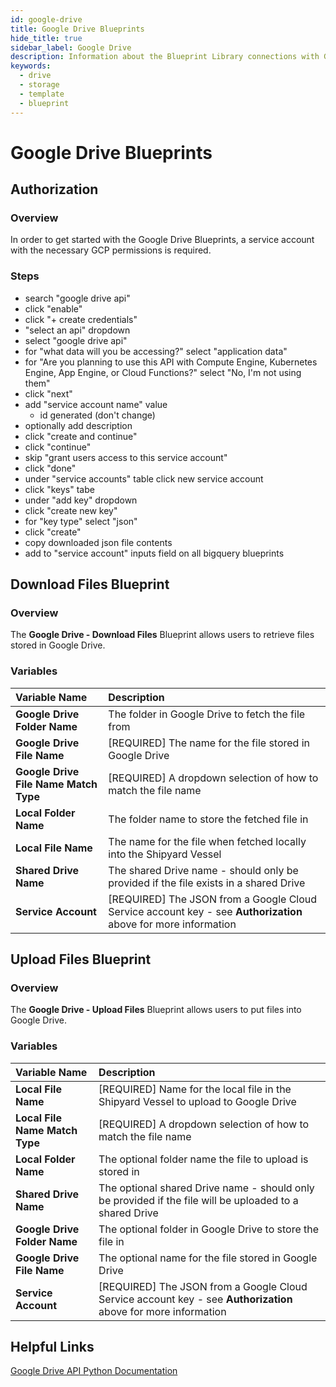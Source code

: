 ```yaml
---
id: google-drive
title: Google Drive Blueprints
hide_title: true
sidebar_label: Google Drive
description: Information about the Blueprint Library connections with Google Drive.
keywords:
  - drive
  - storage
  - template
  - blueprint
---
```


# Google Drive Blueprints

## Authorization

### Overview

In order to get started with the Google Drive Blueprints, a service account with the necessary GCP permissions is required.

### Steps

- search "google drive api"
- click "enable"
- click "+ create credentials"
- "select an api" dropdown
- select "google drive api"
- for "what data will you be accessing?" select "application data"
- for "Are you planning to use this API with Compute Engine, Kubernetes Engine, App Engine, or Cloud Functions?" select "No, I'm not using them"
- click "next"
- add "service account name" value
	- id generated (don't change)
- optionally add description
- click "create and continue"
- click "continue"
- skip "grant users access to this service account"
- click "done"
- under "service accounts" table click new service account
- click "keys" tabe
- under "add key" dropdown
- click "create new key"
- for "key type" select "json"
- click "create"
- copy downloaded json file contents
- add to "service account" inputs field on all bigquery blueprints

## Download Files Blueprint

### Overview

The **Google Drive - Download Files** Blueprint allows users to retrieve files stored in Google Drive.

### Variables

| Variable Name | Description |
|:---|:---|
| **Google Drive Folder Name** | The folder in Google Drive to fetch the file from |
| **Google Drive File Name** | [REQUIRED] The name for the file stored in Google Drive |
| **Google Drive File Name Match Type** | [REQUIRED] A dropdown selection of how to match the file name |
| **Local Folder Name** | The folder name to store the fetched file in |
| **Local File Name** | The name for the file when fetched locally into the Shipyard Vessel |
| **Shared Drive Name** | The shared Drive name - should only be provided if the file exists in a shared Drive |
| **Service Account** | [REQUIRED] The JSON from a Google Cloud Service account key - see **Authorization** above for more information |

## Upload Files Blueprint

### Overview

The **Google Drive - Upload Files** Blueprint allows users to put files into Google Drive.

### Variables

| Variable Name | Description |
|:---|:---|
| **Local File Name** | [REQUIRED] Name for the local file in the Shipyard Vessel to upload to Google Drive |
| **Local File Name Match Type** | [REQUIRED] A dropdown selection of how to match the file name |
| **Local Folder Name** | The optional folder name the file to upload is stored in |
| **Shared Drive Name** | The optional shared Drive name - should only be provided if the file will be uploaded to a shared Drive |
| **Google Drive Folder Name** | The optional folder in Google Drive to store the file in |
| **Google Drive File Name** | The optional name for the file stored in Google Drive |
| **Service Account** | [REQUIRED] The JSON from a Google Cloud Service account key - see **Authorization** above for more information |

## Helpful Links

[Google Drive API Python Documentation](https://developers.google.com/drive/api/v3/quickstart/python)

